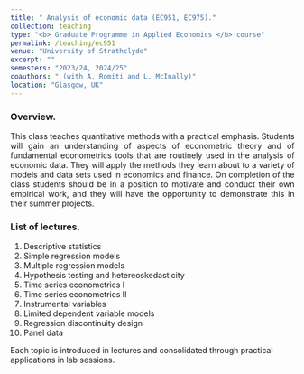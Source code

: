 ```yaml
---
title: " Analysis of economic data (EC951, EC975)."
collection: teaching
type: "<b> Graduate Programme in Applied Economics </b> course"
permalink: /teaching/ec951
venue: "University of Strathclyde"
excerpt: ""
semesters: "2023/24, 2024/25"
coauthors: " (with A. Romiti and L. McInally)"
location: "Glasgow, UK"
---
```


### Overview.
<p align="justify"> This class teaches quantitative methods with a practical emphasis. Students will gain an understanding of aspects of econometric theory and of fundamental econometrics tools that are routinely used in the analysis of economic data. They will apply the methods they learn about to a variety of models and data sets used in economics and finance. On completion of the class students should be in a position to motivate and conduct their own empirical work, and they will have the opportunity to demonstrate this in their summer projects. 
 </p>


### List of lectures.
1. Descriptive statistics
2. Simple regression models
3. Multiple regression models
4. Hypothesis testing and hetereoskedasticity
5. Time series econometrics I 
6. Time series econometrics II
7. Instrumental variables
8. Limited dependent variable models
9. Regression discontinuity design
10. Panel data

Each topic is introduced in lectures and consolidated through practical applications in lab sessions. 


